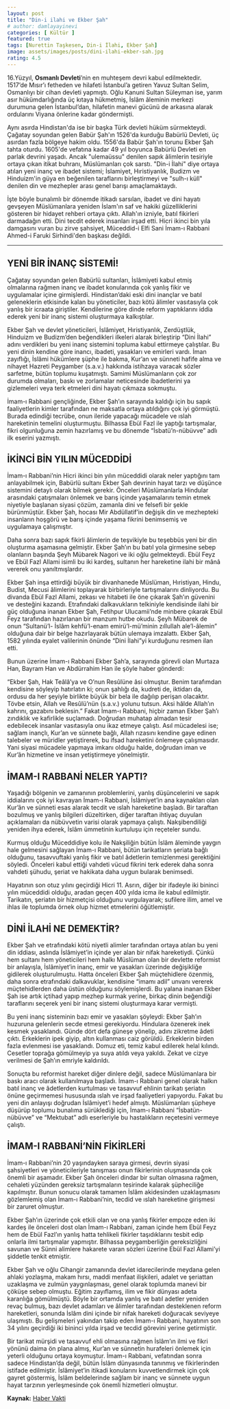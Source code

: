 ```yaml
---
layout: post
title: "Din-i ilahi ve Ekber Şah"
# author: damlayayinevi
categories: [ Kültür ]
featured: true
tags: [Nurettin Taşkesen, Din-i İlahi, Ekber Şah]
image: assets/images/posts/dini-ilahi-ekber-sah.jpg
rating: 4.5
---
```


16.Yüzyıl, **Osmanlı Devleti**’nin en muhteşem devri kabul edilmektedir. 1517’de Mısır’ı fetheden ve hilafeti İstanbul’a getiren Yavuz Sultan Selim, Osmanlıyı bir cihan devleti yapmıştı. Oğlu Kanuni Sultan Süleyman ise, yarım asır hükümdarlığında üç kıtaya hükmetmiş, İslâm âleminin merkezi durumuna gelen İstanbul’dan, hilafetin manevi gücünü de arkasına alarak ordularını Viyana önlerine kadar göndermişti.

Aynı asırda Hindistan'da ise bir başka Türk devleti hüküm sürmekteydi. Çağatay soyundan gelen Babür Şah'ın 1526'da kurduğu Babürlü Devleti, üç asırdan fazla bölgeye hakim oldu. 1556'da Babür Şah'ın torunu Ekber Şah tahta oturdu. 1605'de vefatına kadar 49 yıl boyunca Babürlü Devleti en parlak devrini yaşadı. Ancak "ulemaüssu" denilen sapık âlimlerin tesiriyle ortaya çıkan itikat buhranı, Müslümanları çok sarstı. "Din-i İlahi" diye ortaya atılan yeni inanç ve ibadet sistemi; İslamiyet, Hıristiyanlık, Budizm ve Hinduizm'in güya en beğenilen taraflarını birleştirmeyi ve "sulh-ı küll" denilen din ve mezhepler arası genel barışı amaçlamaktaydı.

İşte böyle bunalımlı bir dönemde itikadı sarsılan, ibadet ve dini hayatı gevşeyen Müslümanlara yeniden İslam'ın saf ve hakiki güzelliklerini gösteren bir hidayet rehberi ortaya çıktı. Allah'ın izniyle, batıl fikirleri darmadağın etti. Dini tecdit ederek insanları irşad etti. Hicri ikinci bin yıla damgasını vuran bu zirve şahsiyet, Müceddid-i Elfi Sani İmam-ı Rabbani Ahmed-i Faruki Sirhindi'den başkası değildi.
***
## YENİ BİR İNANÇ SİSTEMİ!

Çağatay soyundan gelen Babürlü sultanları, İslâmiyeti kabul etmiş olmalarına rağmen inanç ve ibadet konularında çok yanlış fikir ve uygulamalar içine girmişlerdi. Hindistan’daki eski dini inançlar ve batıl geleneklerin etkisinde kalan bu yöneticiler, bazı kötü âlimler vasıtasıyla çok yanlış bir icraata giriştiler. Kendilerine göre dinde reform yaptıklarını iddia ederek yeni bir inanç sistemi oluşturmaya kalkıştılar.

Ekber Şah ve devlet yöneticileri, İslâmiyet, Hıristiyanlık, Zerdüştlük, Hinduizm ve Budizm’den beğendikleri ilkeleri alarak birleştirip “Dini İlahi” adını verdikleri bu yeni inanç sistemini topluma kabul ettirmeye çalıştılar. Bu yeni dinin kendine göre inancı, ibadeti, yasakları ve emirleri vardı. İman zayıflığı, İslâmi hükümlere şüphe ile bakma, Kur’an ve sünneti hafife alma ve nihayet Hazreti Peygamber (s.a.v.) hakkında istihzaya varacak sözler sarfetme, bütün toplumu kuşatmıştı. Samimi Müslümanların çok zor durumda olmaları, baskı ve zorlamalar neticesinde ibadetlerini ya gizlemeleri veya terk etmeleri dini hayatı çıkmaza sokmuştu.

İmam-ı Rabbani gençliğinde, Ekber Şah’ın sarayında kaldığı için bu sapık faaliyetlerin kimler tarafından ne maksatla ortaya atıldığını çok iyi görmüştü. Burada edindiği tecrübe, onun ileride yapacağı mücadele ve ıslah hareketinin temelini oluşturmuştu. Bilhassa Ebül Fazl ile yaptığı tartışmalar, fikri olgunluğuna zemin hazırlamış ve bu dönemde “İsbatü’n-nübüvve” adlı ilk eserini yazmıştı.

## İKİNCİ BİN YILIN MÜCEDDİDİ

İmam-ı Rabbani’nin Hicri ikinci bin yılın müceddidi olarak neler yaptığını tam anlayabilmek için, Babürlü sultanı Ekber Şah devrinin hayat tarzı ve düşünce sistemini detaylı olarak bilmek gerekir. Önceleri Müslümanlarla Hindular arasındaki çatışmaları önlemek ve barış içinde yaşamalarını temin etmek niyetiyle başlanan siyasi çözüm, zamanla dini ve felsefi bir şekle bürünmüştür. Ekber Şah, hocası Mir Abdüllatif’in değişik din ve mezhepteki insanların hoşgörü ve barış içinde yaşama fikrini benimsemiş ve uygulamaya çalışmıştır.

Daha sonra bazı sapık fikirli âlimlerin de teşvikiyle bu teşebbüs yeni bir din oluşturma aşamasına gelmiştir. Ekber Şah’ın bu batıl yola girmesine sebep olanların başında Şeyh Mübarek Nagori ve iki oğlu gelmekteydi. Ebül Feyz ve Ebül Fazl Allami isimli bu iki kardeş, sultanın her hareketine ilahi bir mânâ vererek onu yanıltmışlardır.

Ekber Şah inşa ettirdiği büyük bir divanhanede Müslüman, Hıristiyan, Hindu, Budist, Mecusi âlimlerini toplayarak birbirleriyle tartışmalarını dinliyordu. Bu divanda Ebül Fazl Allami, zekası ve hitabeti ile öne çıkarak Şah’ın güvenini ve desteğini kazandı. Etrafındaki dalkavukların telkiniyle kendisinde ilahi bir güç olduğuna inanan Ekber Şah, Fetihpur Ulucamii’nde minbere çıkarak Ebül Feyz tarafından hazırlanan bir manzum hutbe okudu. Şeyh Mübarek de onun “Sultanü’l- İslâm kehfü’l-enam emirü’l-mü’minin zıllullah ale’l-âlemin” olduğuna dair bir belge hazırlayarak bütün ulemaya imzalattı. Ekber Şah, 1582 yılında eyalet valilerinin önünde “Dini İlahi”yi kurduğunu resmen ilan etti.

Bunun üzerine İmam-ı Rabbani Ekber Şah’a, sarayında görevli olan Murtaza Han, Bayram Han ve Abdürrahim Han ile şöyle haber gönderdi:

“Ekber Şah, Hak Teâlâ’ya ve O’nun Resûlüne âsi olmuştur. Benim tarafımdan kendisine söyleyip hatırlatın ki; onun şahlığı da, kudreti de, iktidarı da, ordusu da her şeyiyle birlikte büyük bir bela ile dağılıp perişan olacaktır. Tövbe etsin, Allah ve Resûlü’nün (s.a.v.) yolunu tutsun. Aksi hâlde Allah’ın kahrını, gazabını beklesin.”
Fakat İmam-ı Rabbani, hiçbir zaman Ekber Şah’ı zındıklık ve kafirlikle suçlamadı. Doğrudan muhatap almadan tesir edebilecek insanlar vasıtasıyla onu ikaz etmeye çalıştı. Asıl mücadelesi ise; sağlam inançlı, Kur’an ve sünnete bağlı, Allah rızasını kendine gaye edinen talebeler ve müridler yetiştirerek, bu ifsad hareketini önlemeye çalışmasıdır. Yani siyasi mücadele yapmaya imkanı olduğu halde, doğrudan iman ve Kur’ân hizmetine ve insan yetiştirmeye yönelmiştir.

## İMAM-I RABBANİ NELER YAPTI?

Yaşadığı bölgenin ve zamanının problemlerini, yanlış düşüncelerini ve sapık iddialarını çok iyi kavrayan İmam-ı Rabbani, İslâmiyet’in ana kaynakları olan Kur’ân ve sünneti esas alarak tecdit ve ıslah hareketine başladı. Bir taraftan bozulmuş ve yanlış bilgileri düzeltirken, diğer taraftan ihtiyaç duyulan açıklamaları da nübüvvetin varisi olarak yapmaya çalıştı. Nakşibendiliği yeniden ihya ederek, İslâm ümmetinin kurtuluşu için reçeteler sundu.

Kurmuş olduğu Müceddidiye kolu ile Nakşiliğin bütün İslâm âleminde yaygın hale gelmesini sağlayan İmam-ı Rabbani, bütün tarikatların şeriata bağlı olduğunu, tasavvuftaki yanlış fikir ve batıl âdetlerin temizlenmesi gerektiğini söyledi. Önceleri kabul ettiği vahdeti vücud fikrini terk ederek daha sonra vahdeti şühudu, şeriat ve hakikata daha uygun bularak benimsedi.

Hayatının son otuz yılını geçirdiği Hicri 11. Asrın, diğer bir ifadeyle iki bininci yılın müceddidi olduğu, aradan geçen 400 yılda icma ile kabul edilmiştir. Tarikatın, şeriatın bir hizmetçisi olduğunu vurgulayarak; sufilere ilim, amel ve ihlas ile toplumda örnek olup hizmet etmelerini öğütlemiştir.

## DİNİ İLAHİ NE DEMEKTİR?

Ekber Şah ve etrafındaki kötü niyetli alimler tarafından ortaya atılan bu yeni din iddiası, aslında İslâmiyet’in içinde yer alan bir nifak hareketiydi. Çünkü hem sultanı hem yöneticileri hem halkı Müslüman olan bir devlette reformist bir anlayışla, İslâmiyet’in inanç, emir ve yasakları üzerinde değişikliğe gidilerek oluşturulmuştu. Hatta önceleri Ekber Şah müçtehidlere özenmiş, daha sonra etrafındaki dalkavuklar, kendisine “imamı adil” unvanı vererek müçtehidlerden daha üstün olduğunu söylemişlerdi. Bu yalana inanan Ekber Şah ise artık içtihad yapıp mezhep kurmak yerine, birkaç dinin beğendiği taraflarını seçerek yeni bir inanç sistemi oluşturmaya karar vermişti.

Bu yeni inanç sisteminin bazı emir ve yasakları şöyleydi: Ekber Şah’ın huzuruna gelenlerin secde etmesi gerekiyordu. Hindulara özenerek inek kesmek yasaklandı. Günde dört defa güneşe yönelip, adını zikretme âdeti çıktı. Erkeklerin ipek giyip, altın kullanması caiz görüldü. Erkeklerin birden fazla evlenmesi ise yasaklandı. Domuz eti, temiz kabul edilerek helal kılındı. Cesetler toprağa gömülmeyip ya suya atıldı veya yakıldı. Zekat ve cizye verilmesi de Şah’ın emriyle kaldırıldı.

Sonuçta bu reformist hareket diğer dinlere değil, sadece Müslümanlara bir baskı aracı olarak kullanılmaya başladı. İmam-ı Rabbani genel olarak halkın batıl inanç ve âdetlerden kurtulması ve tasavvuf ehlinin tarikatı şeriatın önüne geçirmemesi hususunda ıslah ve irşad faaliyetleri yapıyordu. Fakat bu yeni din anlayışı doğrudan İslâmiyet’i hedef almıştı. Müslümanları şüpheye düşürüp toplumu bunalıma sürüklediği için, İmam-ı Rabbani “İsbatün-nübüvve” ve “Mektubat” adlı eserleriyle bu hastalıkların reçetesini vermeye çalıştı.

## İMAM-I RABBANİ’NİN FİKİRLERİ

İmam-ı Rabbani’nin 20 yaşındayken saraya girmesi, devrin siyasi şahsiyetleri ve yöneticileriyle tanışması onun fikirlerinin oluşmasında çok önemli bir aşamadır. Ekber Şah önceleri dindar bir sultan olmasına rağmen, cehaleti yüzünden gereksiz tartışmaların tesirinde kalarak şüpheciliğe kapılmıştır. Bunun sonucu olarak tamamen İslâm akidesinden uzaklaşmasını gözlemlemiş olan İmam-ı Rabbani’nin, tecdid ve ıslah hareketine girişmesi bir zaruret olmuştur.

Ekber Şah’ın üzerinde çok etkili olan ve ona yanlış fikirler empoze eden iki kardeş ile önceleri dost olan İmam-ı Rabbani, zaman içinde hem Ebül Feyz hem de Ebül Fazl’ın yanlış hatta tehlikeli fikirler taşıdıklarını tesbit edip onlarla ilmi tartışmalar yapmıştır. Bilhassa peygamberliğin gereksizliğini savunan ve Sünni alimlere hakarete varan sözleri üzerine Ebül Fazl Allami’yi şiddetle tenkit etmiştir.

Ekber Şah ve oğlu Cihangir zamanında devlet idarecilerinde meydana gelen ahlaki yozlaşma, makam hırsı, maddi menfaat ilişkileri, adalet ve şeriattan uzaklaşma ve zulmün yaygınlaşması, genel olarak toplumda manevi bir çöküşe sebep olmuştu. Eğitim zayıflamış, ilim ve fikir dünyası adeta karanlığa gömülmüştü.
Böyle bir ortamda yanlış ve batıl adetler yeniden revaç bulmuş, bazı devlet adamları ve âlimler tarafından desteklenen reform hareketleri, sonunda İslâm dini içinde bir nifak hareketi doğuracak seviyeye ulaşmıştı. Bu gelişmeleri yakından takip eden İmam-ı Rabbani, hayatının son 34 yılını geçirdiği iki bininci yılda irşad ve tecdid görevini yerine getirmiştir.

Bir tarikat mürşidi ve tasavvuf ehli olmasına rağmen İslâm’ın ilmi ve fikri yönünü daima ön plana almış, Kur’an ve sünnetin hurafeleri önlemek için yeterli olduğunu ortaya koymuştur. İmam-ı Rabbani, vefatından sonra sadece Hindistan’da değil, bütün İslâm dünyasında tanınmış ve fikirlerinden istifade edilmiştir. İslâmiyet’in itikadi konularını kuvvetlendirmek için çok gayret göstermiş, İslâm beldelerinde sağlam bir inanç ve sünnete uygun hayat tarzının yerleşmesinde çok önemli hizmetleri olmuştur.

**Kaynak:** <a href="https://www.habervakti.com/din-i-ilahi-ve-ekber-sah" target="_blank">Haber Vakti</a>